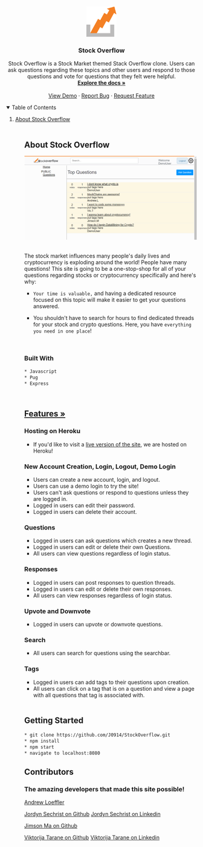 <br>
<p align="center">
  <a href="https://stock-overflow-aao.herokuapp.com/">
    <img src="./public/logo3.png" alt="Logo" width="80" height="80">
  </a>

  <h3 align="center">Stock Overflow</h3>

  <p align="center">
    Stock Overflow is a Stock Market themed  Stack Overflow clone. Users can ask questions regarding these topics and other users and respond to those questions and vote for questions that they felt were helpful.
    <br />
    <a href="https://github.com/J0914/StockOverflow"><strong>Explore the docs »</strong></a>
    <br />
    <br />
    <a href="https://stock-overflow-aao.herokuapp.com/">View Demo</a>
    ·
    <a href="https://github.com/J0914/StockOverflow/issues">Report Bug</a>
    ·
    <a href="https://github.com/J0914/StockOverflow/issues">Request Feature</a>
  </p>
</p>



<!-- TABLE OF CONTENTS -->
<details open="open">
  <summary>Table of Contents</summary>
  <ol>
    <li>
      <a href="#about-stock-overflow">About Stock Overflow</a>
      <ul>
<br>

## About Stock Overflow

<img src="./public/readmeImages/homepage.png" alt='homepage'>

<br>
<br>

The stock market influences many people's daily lives and  cryptocurrency is exploding around the world! People have many questions! This site is going to be a one-stop-shop for all of your questions regarding stocks or cryptocurrency specifically and here's why:

* `Your time is valuable,` and having a dedicated resource focused on this topic will make it easier to get your questions answered.

* You shouldn't have to search for hours to find dedicated threads for your stock and crypto questions. Here, you have `everything you need in one place`!

<br>

### Built With

    * Javascript
    * Pug
    * Express

<br>

## <a href="https://github.com/J0914/StockOverflow/wiki/Feature-List"><strong>Features »</strong></a>

### Hosting on Heroku

* If you'd like to visit a <a href="https://github.com/J0914/StockOverflow/issues">live version of the site</a>, we are hosted on Heroku!

### New Account Creation, Login, Logout, Demo Login

* Users can create a new account, login, and logout.
* Users can use a demo login to try the site!
* Users can't ask questions or respond to questions unless they are logged in.
* Logged in users can edit their password.
* Logged in users can delete their account.

### Questions

* Logged in users can ask questions which creates a new thread.
* Logged in users can edit or delete their own Questions.
* All users can view questions regardless of login status.

### Responses

* Logged in users can post responses to question threads.
* Logged in users can edit or delete their own responses.
* All users can view responses regardless of login status.

### Upvote and Downvote

* Logged in users can upvote or downvote questions.

### Search

* All users can search for questions using the searchbar.

### Tags

* Logged in users can add tags to their questions upon creation.
* All users can click on a tag that is on a question and view a page with all questions that tag is associated with.

<br>

## Getting Started

    * git clone https://github.com/J0914/StockOverflow.git
    * npm install
    * npm start
    * navigate to localhost:8080

## Contributors

### The amazing developers that made this site possible!

<a href="https://github.com/a-loeffler">Andrew Loeffler</a>

<a href="https://github.com/J0914">Jordyn Sechrist on Github</a>
<a href="https://www.linkedin.com/in/jordyn-sechrist-87710b207/">Jordyn Sechrist on Linkedin</a>

<a href="https://github.com/jimsonm">Jimson Ma on Github</a>

<a href="https://github.com/victoriatarane">Viktorija Tarane on Github</a>
<a href="https://www.linkedin.com/in/victoria-tarane-54a86b5b/
">Viktorija Tarane on Linkedin</a>


















